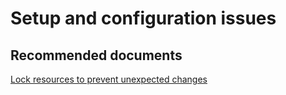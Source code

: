 <properties
	pageTitle="Setup and configuration issues"
	description="Setup and configuration issues"
	service="microsoft.iothub"
	resource="IoTHub"
	authors="v-sapsax"
	displayOrder=""
	selfHelpType="generic"
	supportTopicIds="32596666"
	resourceTags=""
	productPesIds="15946"
	cloudEnvironments="public,BlackForest,Fairfax,Mooncake"
/>

# Setup and configuration issues

## **Recommended documents**
[Lock resources to prevent unexpected changes](https://docs.microsoft.com/en-us/azure/azure-resource-manager/resource-group-lock-resources)